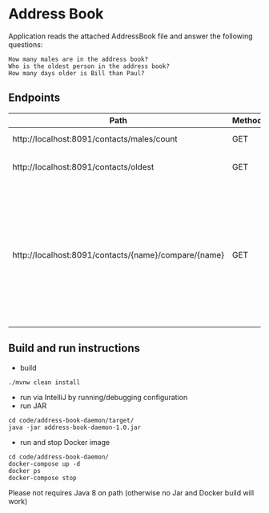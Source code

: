 # Address Book  

Application reads the attached AddressBook file and answer the following questions:

    How many males are in the address book?
    Who is the oldest person in the address book?
    How many days older is Bill than Paul?


## Endpoints

| Path                                                 | Method | Response  | Details                                                                                   |
| ---------------------------------------------------- | ------ | --------- | ------------------------------------------------------------------------------------------|
| http://localhost:8091/contacts/males/count           | GET    | 200       | Counts males.                                                                             |
| http://localhost:8091/contacts/oldest                | GET    | 200/404   | Tells oldest person.                                                                      |
| http://localhost:8091/contacts/{name}/compare/{name} | GET    | 200/404   | Tells how many days one contact is older than other. The '{name}' is name search pattern. |

## Build and run instructions

- build 
```
./mvnw clean install
```
- run via IntelliJ by running/debugging configuration
- run JAR
```
cd code/address-book-daemon/target/
java -jar address-book-daemon-1.0.jar
```
- run and stop Docker image
```
cd code/address-book-daemon/
docker-compose up -d
docker ps
docker-compose stop
```
Please not requires Java 8 on path (otherwise no Jar and Docker build will work)
